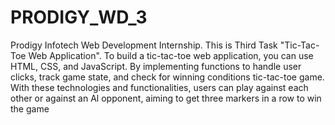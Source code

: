 # PRODIGY_WD_3
Prodigy Infotech Web Development Internship.
This is Third Task "Tic-Tac-Toe Web Application". To build a tic-tac-toe web application, you can use HTML, CSS, and JavaScript. By implementing functions to handle user clicks, track game state, and check for winning conditions tic-tac-toe game.
With these technologies and functionalities, users can play against each other or against an Al opponent, aiming to get three markers in a row to win the game
